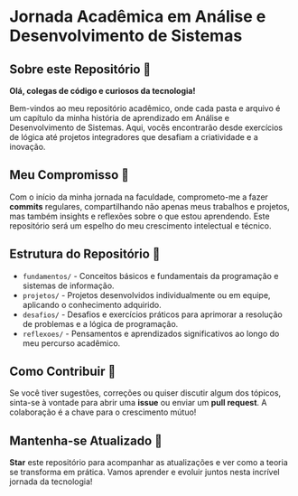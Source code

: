 # Jornada Acadêmica em Análise e Desenvolvimento de Sistemas

## Sobre este Repositório 📘

**Olá, colegas de código e curiosos da tecnologia!**

Bem-vindos ao meu repositório acadêmico, onde cada pasta e arquivo é um capítulo da minha história de aprendizado em Análise e Desenvolvimento de Sistemas. Aqui, vocês encontrarão desde exercícios de lógica até projetos integradores que desafiam a criatividade e a inovação.

## Meu Compromisso 🏁

Com o início da minha jornada na faculdade, comprometo-me a fazer **commits** regulares, compartilhando não apenas meus trabalhos e projetos, mas também insights e reflexões sobre o que estou aprendendo. Este repositório será um espelho do meu crescimento intelectual e técnico.

## Estrutura do Repositório 📁

- `fundamentos/` - Conceitos básicos e fundamentais da programação e sistemas de informação.
- `projetos/` - Projetos desenvolvidos individualmente ou em equipe, aplicando o conhecimento adquirido.
- `desafios/` - Desafios e exercícios práticos para aprimorar a resolução de problemas e a lógica de programação.
- `reflexoes/` - Pensamentos e aprendizados significativos ao longo do meu percurso acadêmico.

## Como Contribuir 🤝

Se você tiver sugestões, correções ou quiser discutir algum dos tópicos, sinta-se à vontade para abrir uma **issue** ou enviar um **pull request**. A colaboração é a chave para o crescimento mútuo!

## Mantenha-se Atualizado 🔄

**Star** este repositório para acompanhar as atualizações e ver como a teoria se transforma em prática. Vamos aprender e evoluir juntos nesta incrível jornada da tecnologia!
